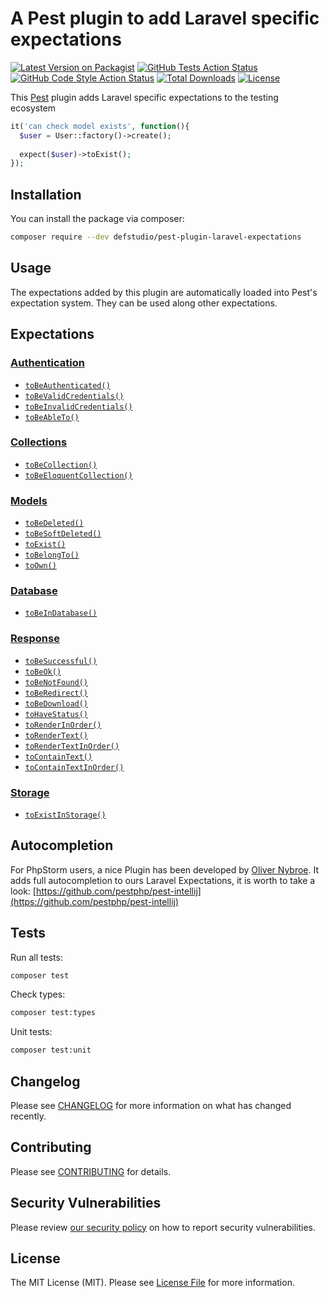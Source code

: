 # A Pest plugin to add Laravel specific expectations

[![Latest Version on Packagist](https://img.shields.io/packagist/v/defstudio/pest-plugin-laravel-expectations.svg?style=flat-square)](https://packagist.org/packages/defstudio/pest-plugin-laravel-expectations)
[![GitHub Tests Action Status](https://img.shields.io/github/workflow/status/def-studio/pest-plugin-laravel-expectations/Run%20Tests?label=tests)](https://github.com/def-studio/pest-plugin-laravel-expectations/actions?query=workflow%3A"Run+Tests"+branch%3Amain)
[![GitHub Code Style Action Status](https://img.shields.io/github/workflow/status/def-studio/pest-plugin-laravel-expectations/Static%20Analysis?label=code%20style)](https://github.com/def-studio/pest-plugin-laravel-expectations/actions?query=workflow%3A"Static+Analysis"+branch%3Amain)
[![Total Downloads](https://img.shields.io/packagist/dt/defstudio/pest-plugin-laravel-expectations.svg?style=flat-square)](https://packagist.org/packages/defstudio/pest-plugin-laravel-expectations)
[![License](https://img.shields.io/packagist/l/defstudio/pest-plugin-laravel-expectations)](https://packagist.org/packages/defstudio/pest-plugin-laravel-expectations)

This [Pest](https://pestphp.com) plugin adds Laravel specific expectations to the testing ecosystem

```php
it('can check model exists', function(){
  $user = User::factory()->create();
  
  expect($user)->toExist();
});
```

## Installation

You can install the package via composer:

```bash
composer require --dev defstudio/pest-plugin-laravel-expectations
```

## Usage

The expectations added by this plugin are automatically loaded into Pest's expectation system. They can be used along other expectations.

## Expectations

### [Authentication](docs/expectations/authentication.md)

- [`toBeAuthenticated()`](docs/expectations/authentication.md#tobeauthenticated)
- [`toBeValidCredentials()`](docs/expectations/authentication.md#tobevalidcredentials)
- [`toBeInvalidCredentials()`](docs/expectations/authentication.md#tobeinvalidcredentials)
- [`toBeAbleTo()`](docs/expectations/authentication.md#tobeableto)

### [Collections](docs/expectations/collections.md)

- [`toBeCollection()`](docs/expectations/collections.md#tobecollection)
- [`toBeEloquentCollection()`](docs/expectations/collections.md#tobeeloquentcollection)


### [Models](docs/expectations/models.md)

- [`toBeDeleted()`](docs/expectations/models.md#tobedeleted)
- [`toBeSoftDeleted()`](docs/expectations/models.md#tobesoftdeleted)
- [`toExist()`](docs/expectations/models.md#toexist)
- [`toBelongTo()`](docs/expectations/models.md#tobelongto)
- [`toOwn()`](docs/expectations/models.md#toown)


### [Database](docs/expectations/database.md)

- [`toBeInDatabase()`](docs/expectations/database.md#tobeindatabase)



### [Response](docs/expectations/response.md)

- [`toBeSuccessful()`](docs/expectations/response.md#tobesuccessful)
- [`toBeOk()`](docs/expectations/response.md#tobeok)
- [`toBeNotFound()`](docs/expectations/response.md#tobenotfound)
- [`toBeRedirect()`](docs/expectations/response.md#toberedirect)
- [`toBeDownload()`](docs/expectations/response.md#tobedownload)
- [`toHaveStatus()`](docs/expectations/response.md#tohavestatus)
- [`toRenderInOrder()`](docs/expectations/response.md#torenderinorder)
- [`toRenderText()`](docs/expectations/response.md#torendertext)
- [`toRenderTextInOrder()`](docs/expectations/response.md#torendertextinorder)
- [`toContainText()`](docs/expectations/response.md#tocontaintext)
- [`toContainTextInOrder()`](docs/expectations/response.md#tocontaintextinorder)


### [Storage](docs/expectations/storage.md)

- [`toExistInStorage()`](docs/expectations/storage.md#toexistinstorage)


## Autocompletion

For PhpStorm users, a nice Plugin has been developed by [Oliver Nybroe](https://github.com/olivernybroe). It adds full autocompletion to ours Laravel Expectations, it is worth to take a look: [https://github.com/pestphp/pest-intellij](https://github.com/pestphp/pest-intellij)


## Tests

Run all tests:
```bash
composer test
```

Check types:
```bash
composer test:types
```

Unit tests:
```bash
composer test:unit
```

## Changelog

Please see [CHANGELOG](CHANGELOG.md) for more information on what has changed recently.

## Contributing

Please see [CONTRIBUTING](CONTRIBUTING.md) for details.

## Security Vulnerabilities

Please review [our security policy](../../security/policy) on how to report security vulnerabilities.

## License

The MIT License (MIT). Please see [License File](LICENSE.md) for more information.
